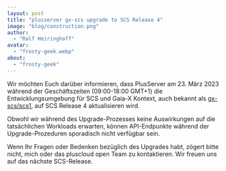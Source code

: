 ```yaml
---
layout: post
title: "plusserver gx-scs upgrade to SCS Release 4"
image: "blog/construction.png"
author:
  - "Ralf Heiringhoff"
avatar:
  - "frosty-geek.webp"
about:
  - "frosty-geek"
---
```


Wir möchten Euch darüber informieren, dass PlusServer am 23. März 2023 während der Geschäftszeiten (09:00-18:00 GMT+1) die Entwicklungsumgebung für SCS und Gaia-X Kontext, auch bekannt als [gx-scs/scs1](https://github.com/SovereignCloudStack/docs/blob/main/community/cloud-resources/plusserver-gx-scs.md), auf SCS Release 4 aktualisieren wird.

Obwohl wir während des Upgrade-Prozesses keine Auswirkungen auf die tatsächlichen Workloads erwarten, können API-Endpunkte während der Upgrade-Prozeduren sporadisch nicht verfügbar sein.

Wenn Ihr Fragen oder Bedenken bezüglich des Upgrades habt, zögert bitte nicht, mich oder das pluscloud open Team zu kontaktieren. Wir freuen uns auf das nächste SCS-Release.